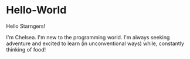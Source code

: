 # Hello-World

Hello Starngers!

I'm Chelsea. I'm new to the programming world.
I'm always seeking adventure and excited to learn (in unconventional ways) while, constantly thinking of food!
